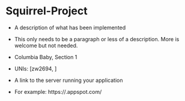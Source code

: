 # Squirrel-Project

-	A description of what has been implemented
-	This only needs to be a paragraph or less of a description. More is welcome but not needed.

-	Columbia Baby, Section 1
-	UNIs: [zw2694, ]

-	A link to the server running your application
-	For example: https://<your project id>.appspot.com/

